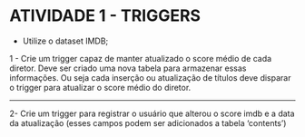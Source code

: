 # ATIVIDADE 1 - TRIGGERS

- Utilize o dataset IMDB;



1 - Crie um trigger capaz de  manter atualizado o score médio de cada diretor. Deve ser criado uma nova tabela para armazenar essas informações. Ou seja cada inserção ou atualização de títulos deve disparar o trigger para atualizar o score médio do diretor. 

---


2- Crie um trigger para registrar o usuário que alterou o score imdb e a data da atualização (esses campos podem ser adicionados a tabela ‘contents’) 